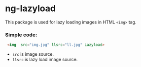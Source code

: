 # ng-lazyload
 
This package is used for lazy loading images in HTML `<img>` tag.
### Simple code:
```html
 <img  src="img.jpg" llsrc="ll.jpg" Lazyload>
```
- `src` is image source.
- `llsrc` is lazy load image source.